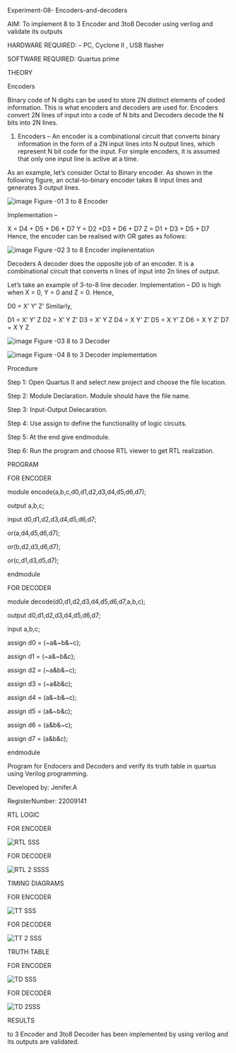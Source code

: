  Experiment-08- Encoders-and-decoders 
 
 AIM: To implement 8 to 3 Encoder and  3to8 Decoder using verilog and validate its outputs
 
 HARDWARE REQUIRED:  – PC, Cyclone II , USB flasher
 
 SOFTWARE REQUIRED:   Quartus prime
 
 THEORY 
 
 
 

 Encoders
 
Binary code of N digits can be used to store 2N distinct elements of coded information. This is what encoders and decoders are used for. Encoders convert 2N lines of input into a code of N bits and Decoders decode the N bits into 2N lines.

1. Encoders –
An encoder is a combinational circuit that converts binary information in the form of a 2N input lines into N output lines, which represent N bit code for the input. For simple encoders, it is assumed that only one input line is active at a time.

As an example, let’s consider Octal to Binary encoder. As shown in the following figure, an octal-to-binary encoder takes 8 input lines and generates 3 output lines.

![image](https://user-images.githubusercontent.com/36288975/171543588-bc0746df-a173-4b35-989e-5fb7d385fe8a.png)
 Figure -01 3 to 8 Encoder 


Implementation –

X = D4 + D5 + D6 + D7
Y = D2 +D3 + D6 + D7
Z = D1 + D3 + D5 + D7 
Hence, the encoder can be realised with OR gates as follows:


![image](https://user-images.githubusercontent.com/36288975/171543740-68403b82-aa93-4c98-9343-f32b14885a2e.png)
 Figure -02 3 to 8 Encoder implenentation 

  Decoders 
A decoder does the opposite job of an encoder. It is a combinational circuit that converts n lines of input into 2n lines of output.

Let’s take an example of 3-to-8 line decoder.
Implementation –
D0 is high when X = 0, Y = 0 and Z = 0. Hence,

D0 = X’ Y’ Z’ 
Similarly,

D1 = X’ Y’ Z
D2 = X’ Y Z’
D3 = X’ Y Z
D4 = X Y’ Z’
D5 = X Y’ Z
D6 = X Y Z’
D7 = X Y Z 


![image](https://user-images.githubusercontent.com/36288975/171543978-ee2d0671-2846-40a1-8705-507fd6287a49.png)
 Figure -03 8 to 3 Decoder 



![image](https://user-images.githubusercontent.com/36288975/171543866-5a6eace6-8683-49d7-9c4f-a7cb30ec3035.png)
Figure -04 8 to 3 Decoder implementation 

Procedure


Step 1:
Open Quartus II and select new project and choose the file location.

Step 2:
Module Declaration. Module should have the file name.

Step 3:
Input-Output Delecaration.

Step 4:
Use assign to define the functionality of logic circuits.

Step 5:
At the end give endmodule.

Step 6:
Run the program and choose RTL viewer to get RTL realization.




 PROGRAM 
 
 
 FOR ENCODER
 
 
 module encode(a,b,c,d0,d1,d2,d3,d4,d5,d6,d7);
 
output a,b,c;

input d0,d1,d2,d3,d4,d5,d6,d7;

or(a,d4,d5,d6,d7);

or(b,d2,d3,d6,d7);

or(c,d1,d3,d5,d7);

endmodule


FOR DECODER

module decode(d0,d1,d2,d3,d4,d5,d6,d7,a,b,c);

output d0,d1,d2,d3,d4,d5,d6,d7;

input a,b,c;

assign d0 = (~a&~b&~c);

assign d1 = (~a&~b&c);

assign d2 = (~a&b&~c);

assign d3 = (~a&b&c);

assign d4 = (a&~b&~c);

assign d5 = (a&~b&c);

assign d6 = (a&b&~c);

assign d7 = (a&b&c);

endmodule



Program for Endocers and Decoders  and verify its truth table in quartus using Verilog programming.

Developed by: Jenifer.A

RegisterNumber:  22009141




 RTL LOGIC  

FOR ENCODER


![RTL SSS](https://user-images.githubusercontent.com/121572543/214370912-d6f7436f-9d9e-4216-89f0-87609c8bdf0f.png)


FOR DECODER

 ![RTL 2 SSSS](https://user-images.githubusercontent.com/121572543/214372010-59633857-ff6a-4b41-b59d-a70af919df5b.png)







TIMING DIAGRAMS

FOR ENCODER


![TT SSS](https://user-images.githubusercontent.com/121572543/214372416-3be035c8-1b9d-465f-8b0b-8b6d862297f8.png)



FOR DECODER


![TT 2 SSS](https://user-images.githubusercontent.com/121572543/214372940-4bf33401-b41f-4d73-86d5-367da5c5586c.png)





 TRUTH TABLE 
 
 FOR ENCODER
 
  
 ![TD SSS](https://user-images.githubusercontent.com/121572543/214373920-6540e081-3371-4b3a-9696-05d3c5958e76.png)

 
 
 
 FOR DECODER
 
 
 ![TD 2SSS](https://user-images.githubusercontent.com/121572543/214374521-f8bf82df-b5fb-4ffb-911e-329edc4ee937.png)



 RESULTS 


 to 3 Encoder and 3to8 Decoder has been implemented by using verilog and its outputs are validated.

